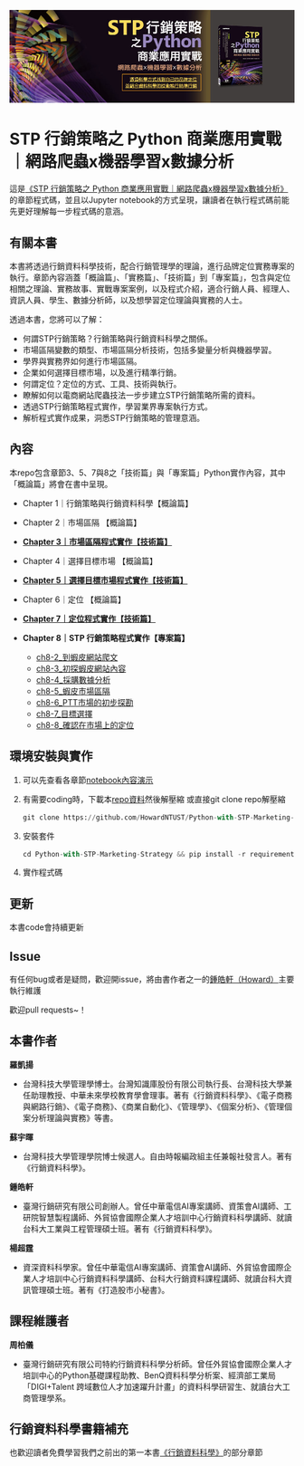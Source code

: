 
![封面](img/stp.jpg)
# STP 行銷策略之 Python 商業應用實戰｜網路爬蟲x機器學習x數據分析
這是[《STP 行銷策略之 Python 商業應用實戰｜網路爬蟲x機器學習x數據分析》](https://www.tenlong.com.tw/products/9789865025878?list_name=b-r7-zh_tw)的章節程式碼，並且以Jupyter notebook的方式呈現，讓讀者在執行程式碼前能先更好理解每一步程式碼的意涵。

## 有關本書
本書將透過行銷資料科學技術，配合行銷管理學的理論，進行品牌定位實務專案的執行。章節內容涵蓋「概論篇」、「實務篇」、「技術篇」到「專案篇」，包含與定位相關之理論、實務故事、實戰專案案例，以及程式介紹，適合行銷人員、經理人、資訊人員、學生、數據分析師，以及想學習定位理論與實務的人士。

透過本書，您將可以了解：
- 何謂STP行銷策略？行銷策略與行銷資料科學之關係。
- 市場區隔變數的類型、市場區隔分析技術，包括多變量分析與機器學習。
- 學界與實務界如何進行市場區隔。
- 企業如何選擇目標市場，以及進行精準行銷。
- 何謂定位？定位的方式、工具、技術與執行。
- 瞭解如何以電商網站爬蟲技法一步步建立STP行銷策略所需的資料。
- 透過STP行銷策略程式實作，學習業界專案執行方式。
- 解析程式實作成果，洞悉STP行銷策略的管理意涵。

## 內容
本repo包含章節3、5、7與8之「技術篇」與「專案篇」Python實作內容，其中「概論篇」將會在書中呈現。
- Chapter 1｜行銷策略與行銷資料科學【概論篇】
- Chapter 2｜市場區隔 【概論篇】
- [**Chapter 3｜市場區隔程式實作【技術篇】**](https://nbviewer.jupyter.org/github/HowardNTUST/Python-with-STP-Marketing-Strategy/blob/master/ch3_%E5%B8%82%E5%A0%B4%E5%8D%80%E9%9A%94%E7%A8%8B%E5%BC%8F%E5%AF%A6%E4%BD%9C/01%20-%20RFM%E6%A8%A1%E5%9E%8BPython%E5%AF%A6%E6%88%B0.ipynb)
- Chapter 4｜選擇目標市場 【概論篇】
- [**Chapter 5｜選擇目標市場程式實作【技術篇】**](https://nbviewer.jupyter.org/github/HowardNTUST/Python-with-STP-Marketing-Strategy/blob/master/Ch5_%E9%81%B8%E6%93%87%E7%9B%AE%E6%A8%99%E5%B8%82%E5%A0%B4%E7%A8%8B%E5%BC%8F%E5%AF%A6%E4%BD%9C/%E9%81%B8%E6%93%87%E7%9B%AE%E6%A8%99%E5%B8%82%E5%A0%B4%E7%A8%8B%E5%BC%8F%E5%AF%A6%E4%BD%9C.ipynb)
- Chapter 6｜定位 【概論篇】
- [**Chapter 7｜定位程式實作【技術篇】**](https://nbviewer.jupyter.org/github/HowardNTUST/competitive-analysis/blob/master/CH7_%E5%AE%9A%E4%BD%8D%E7%A8%8B%E5%BC%8F%E5%AF%A6%E4%BD%9C/02_ptt_%E6%88%90%E6%9C%AC%E6%95%88%E7%9B%8A%E8%88%87%E6%83%85%E7%B7%92%E8%A9%95%E4%BC%B0%E5%88%86%E6%9E%90.ipynb)

- **Chapter 8｜STP 行銷策略程式實作【專案篇】**
  - [ch8-2_到蝦皮網站爬文](https://bit.ly/35B7NO9)
  - [ch8-3_初探蝦皮網站內容](https://bit.ly/2ZCA6Ii)
  - [ch8-4_採購數據分析](https://bit.ly/2RvCGv2)
  - [ch8-5_蝦皮市場區隔](https://bit.ly/35AWZQf)
  - [ch8-6_PTT市場的初步探勘](https://bit.ly/3iwR5mB)
  - [ch8-7_目標選擇](https://github.com/HowardNTUST/Python-with-STP-Marketing-Strategy/blob/master/ch8-7_%E7%9B%AE%E6%A8%99%E9%81%B8%E6%93%87/%E7%9B%AE%E6%A8%99%E9%81%B8%E6%93%87.ipynb)
  - [ch8-8_確認在市場上的定位](https://bit.ly/2ZB3gr6)

## 環境安裝與實作
1. 可以先查看各章節[notebook內容演示](https://github.com/HowardNTUST/Python-with-STP-Marketing-Strategy#%E5%85%A7%E5%AE%B9)

2. 有需要coding時，下載本[repo資料](https://github.com/HowardNTUST/Python-with-STP-Marketing-Strategy/archive/master.zip)然後解壓縮
  或直接git clone repo解壓縮
   ```python
   git clone https://github.com/HowardNTUST/Python-with-STP-Marketing-Strategy.git
   ```
   
3. 安裝套件
   ```python
   cd Python-with-STP-Marketing-Strategy && pip install -r requirements.txt
   ```
4. 實作程式碼

## 更新
本書code會持續更新

## Issue
有任何bug或者是疑問，歡迎開issue，將由書作者之一的[鍾皓軒（Howard）](https://tmrmds.co/about/)主要執行維護

歡迎pull requests~！


## 本書作者
**羅凱揚**
- 台灣科技大學管理學博士。台灣知識庫股份有限公司執行長、台灣科技大學兼任助理教授、中華未來學校教育學會理事。著有《行銷資料科學》、《電子商務與網路行銷》、《電子商務》、《商業自動化》、《管理學》、《個案分析》、《管理個案分析理論與實務》等書。

**蘇宇暉**
- 台灣科技大學管理學院博士候選人。自由時報編政組主任兼報社發言人。著有《行銷資料科學》。

**鍾皓軒**
- 臺灣行銷研究有限公司創辦人。曾任中華電信AI專案講師、資策會AI講師、工研院智慧製程講師、外貿協會國際企業人才培訓中心行銷資料科學講師、就讀台科大工業與工程管理碩士班。著有《行銷資料科學》。

**楊超霆**
- 資深資料科學家。曾任中華電信AI專案講師、資策會AI講師、外貿協會國際企業人才培訓中心行銷資料科學講師、台科大行銷資料課程講師、就讀台科大資訊管理碩士班。著有《打造股市小秘書》。

## 課程維護者
**周柏儀**
- 臺灣行銷研究有限公司特約行銷資料科學分析師。曾任外貿協會國際企業人才培訓中心的Python基礎課程助教、BenQ資料科學分析案、經濟部工業局「DIGI+Talent 跨域數位人才加速躍升計畫」的資料科學研習生、就讀台大工商管理學系。

## 行銷資料科學書籍補充
也歡迎讀者免費學習我們之前出的第一本書[《行銷資料科學》](https://tmrmds.co/free-learning-resource/)的部分章節

